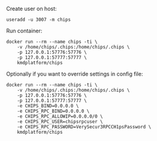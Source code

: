 Create user on host:
```
useradd -u 3007 -m chips
```
Run container:
```
docker run --rm --name chips -ti \
    -v /home/chips/.chips:/home/chips/.chips \
    -p 127.0.0.1:57776:57776 \
    -p 127.0.0.1:57777:57777 \
    kmdplatform/chips
```

Optionally if you want to override settings in config file:
```
docker run --rm --name chips -ti \
    -v /home/chips/.chips:/home/chips/.chips \
    -p 127.0.0.1:57776:57776 \
    -p 127.0.0.1:57777:57777 \
    -e CHIPS_BIND=0.0.0.0 \
    -e CHIPS_RPC_BIND=0.0.0.0 \
    -e CHIPS_RPC_ALLOWIP=0.0.0.0/0 \
    -e CHIPS_RPC_USER=chipsrpcuser \
    -e CHIPS_RPC_PASSWORD=VerySecur3RPCCH1psPassword \
    kmdplatform/chips
```
